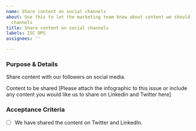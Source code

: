 ```yaml
---
name: Share content on social channels
about: Use this to let the marketing team know about content we should share on social
  channels
title: Share content on social channels
labels: ISC OPS
assignees: ''

---
```


### Purpose & Details
Share content with our followers on social media.

Content to be shared
[Please attach the infographic to this issue or include any content you would like us to share on Linkedin and Twitter here]

### Acceptance Criteria
 - [ ] We have shared the content on Twitter and LinkedIn.

